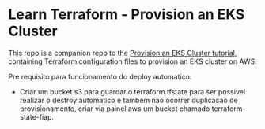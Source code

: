# Learn Terraform - Provision an EKS Cluster

This repo is a companion repo to the [Provision an EKS Cluster tutorial](https://developer.hashicorp.com/terraform/tutorials/kubernetes/eks), containing
Terraform configuration files to provision an EKS cluster on AWS.


Pre requisito para funcionamento do deploy automatico: 

- Criar um bucket s3 para guardar o terraform.tfstate para ser possivel realizar o destroy automatico e tambem nao ocorrer duplicacao de provisionamento, criar via painel aws um bucket chamado terraform-state-fiap.

